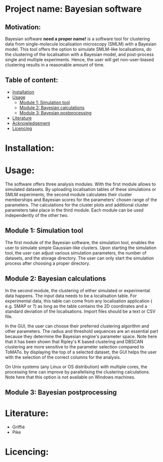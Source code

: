 # Project name: Bayesian software

## Motivation:

Bayesian software **need a proper name!** is a software tool for clustering data from single-molecule localisation
microscopy (SMLM) with a Bayesian model. This tool offers the option to simulate SMLM-like localisations, do the
clustering of the localisation with a Bayesian model, and post-process single and multiple experiments. Hence, the user
will get non-user-biased clustering results in a reasonable amount of time.

## Table of content:

- [Installation](#Installation)
- [Usage](#Usage)
  - [Module 1: Simulation tool](#Module-1:-Simulation-tool)
  - [Module 2: Bayesian calculations](#Module-2:-Bayesian-calculations)
  - [Module 3: Bayesian postprocessing](#Module-3:-Bayesian-postprocessing)
- [Literature](#Literature)
- [Acknowledgement](#Acknowledgment)
- [Licencing](#Licencing)

# Installation:

# Usage:

The software offers three analysis modules. With the first module allows to simulated datasets. By uploading
localisation tables of these simulations or SMLM experiments, the second module calculates their cluster memberships and
Bayesian scores for the parameters' chosen range of the parameters. The calculations for the cluster plots and
additional cluster parameters take place in the third module. Each module can be used independently of the other two.

## Module 1: Simulation tool

The first module of the Bayesian software, the simulation tool, enables the user to simulate simple Gaussian-like
clusters. Upon starting the simulation tool, the user can adjust various simulation parameters, the number of datasets,
and the storage directory. The user can only start the simulation process after choosing a proper directory.

## Module 2: Bayesian calculations

In the second module, the clustering of either simulated or experimental data happens. The input data needs to be a
localisation table. For experimental data, this table can come from any localisation application ( e.g. SMAP or ?)  as
long as the table contains the 2D coordinates and a standard deviation of the localisations. Import files should be a
text or CSV file.

In the GUI, the user can choose their preferred clustering algorithm and other parameters. The radius and threshold
sequences are an essential part because they determine the Bayesian engine's parameter space. Note here that it has been
shown that Ripley's K based clustering and DBSCAN clustering are more sensitive to the parameter selection compared to
ToMATo. by displaying the top of a selected dataset, the GUI helps the user with the selection of the correct columns
for the analysis.

On Unix systems (any Linux or OS distribution) with multiple cores, the processing time can improve by parallelising the
clustering calculations. Note here that this option is not available on Windows machines.

## Module 3: Bayesian postprocessing

# Literature:

- Griffié
- Pike

# Licencing:
